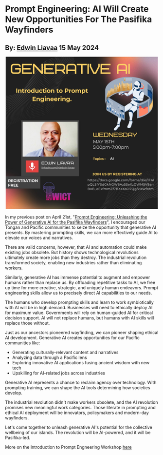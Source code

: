 # Prompt Engineering: AI Will Create New Opportunities For The Pasifika Wayfinders
## By: [Edwin Liavaa](https://github.com/EdwinLiavaa) 15 May 2024

<p align="center">
 <img width="500" src="https://github.com/EdwinLiavaa/liavaa.space/blob/main/blog/20240421/pic.png">
</p>

In my previous post on April 21st, "[Prompt Engineering: Unleashing the Power of Generative AI for the Pasifika Wayfinders](https://github.com/EdwinLiavaa/liavaa.space/blob/main/blog/20240421/20240421.md)", I encouraged our Tongan and Pacific communities to seize the opportunity that generative AI presents. By mastering prompting skills, we can more effectively guide AI to elevate our voices and narratives.

There are valid concerns, however, that AI and automation could make existing jobs obsolete. But history shows technological revolutions ultimately create more jobs than they destroy. The industrial revolution transformed society, enabling new industries rather than eliminating workers.

Similarly, generative AI has immense potential to augment and empower humans rather than replace us. By offloading repetitive tasks to AI, we free up time for more creative, strategic, and uniquely human endeavors. Prompt engineering skills allow us to precisely direct AI capabilities to our needs.

The humans who develop prompting skills and learn to work symbiotically with AI will be in high demand. Businesses will need to ethically deploy AI for maximum value. Governments will rely on human-guided AI for critical decision support. AI will not replace humans, but humans with AI skills will replace those without.

Just as our ancestors pioneered wayfinding, we can pioneer shaping ethical AI development. Generative AI creates opportunities for our Pacific communities like:

* Generating culturally-relevant content and narratives
* Analyzing data through a Pacific lens
* Exploring innovative AI applications fusing ancient wisdom with new tech
* Upskilling for AI-related jobs across industries

Generative AI represents a chance to reclaim agency over technology. With prompting training, we can shape the AI tools determining how societies develop.

The industrial revolution didn't make workers obsolete, and the AI revolution promises new meaningful work categories. Those literate in prompting and ethical AI deployment will be innovators, policymakers and modern-day wayfinders.

Let's come together to unleash generative AI's potential for the collective wellbeing of our islands. The revolution will be AI-powered, and it will be Pasifika-led.

More on the Introduction to Prompt Engneering Workshop [here](https://github.com/EdwinLiavaa/TWICT-Prompt-Engineering-Introduction-Workshop)